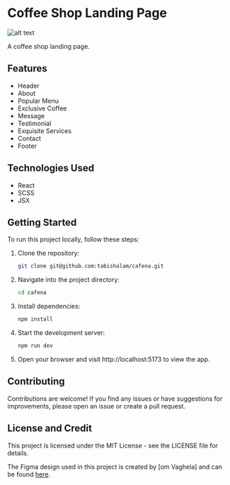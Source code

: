 # Coffee Shop Landing Page

![alt text](preview.png)

A coffee shop landing page.

## Features

- Header
- About 
- Popular Menu
- Exclusive Coffee
- Message
- Testimonial
- Exquisite Services
- Contact
- Footer

## Technologies Used

- React
- SCSS
- JSX

## Getting Started

To run this project locally, follow these steps:

1. Clone the repository:

    ```bash
    git clone git@github.com:tabishalam/cafena.git
    ```

2. Navigate into the project directory:
    ```bash   
    cd cafena
    ```

3. Install dependencies:
    ```bash   
    npm install
    ```

4. Start the development server:
    ```bash   
    npm run dev
    ```

5. Open your browser and visit http://localhost:5173 to view the app.


## Contributing

Contributions are welcome! If you find any issues or have suggestions for improvements, please open an issue or create a pull request.

## License and Credit

This project is licensed under the MIT License - see the LICENSE file for details.

The Figma design used in this project is created by [om Vaghela] and can be found [here](https://www.figma.com/community/file/1116977989435224420/coffee-website?searchSessionId=lwl6rij2-mfzf2ft9hy).